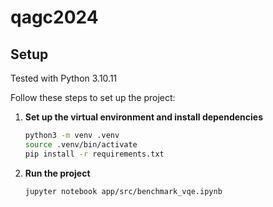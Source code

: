 # qagc2024

## Setup
Tested with Python 3.10.11

Follow these steps to set up the project:

1. **Set up the virtual environment and install dependencies**
   ```bash
   python3 -m venv .venv
   source .venv/bin/activate
   pip install -r requirements.txt
   ```
   
2. **Run the project**
   ```bash
   jupyter notebook app/src/benchmark_vqe.ipynb
   ```
